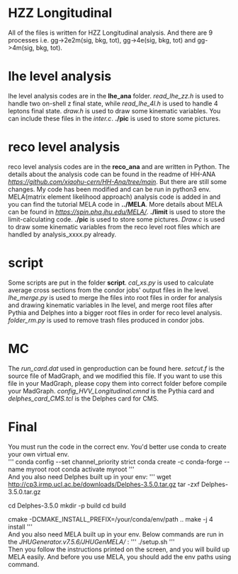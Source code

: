 # HZZ Longitudinal
All of the files is written for HZZ Longitudinal analysis. And there are 9 processes i.e. gg->2e2m(sig, bkg, tot), 
gg->4e(sig, bkg, tot) and gg->4m(sig, bkg, tot).

# lhe level analysis
lhe level analysis codes are in the **lhe_ana** folder. *read_lhe_zz.h* is used to handle two on-shell z final state, 
while *read_lhe_4l.h* is used to handle 4 leptons final state. *draw.h* is used to draw some kinematic variables. You
can include these files in the *inter.c*. **./pic** is used to store some pictures.

# reco level analysis
reco level analysis codes are in the **reco_ana** and are written in Python. The details about the analysis code can be found 
in the readme of HH-ANA *https://github.com/xiaohu-cern/HH-Ana/tree/main*. But there are still some changes. My code has been modified
and can be run in python3 env. MELA(matrix element likelihood approach) analysis code is added in and you can find the tutorial MELA
code in **../MELA**. More details about MELA can be found in *https://spin.pha.jhu.edu/MELA/*. **./limit** is used to store the limit-calculating code. **./pic** is used to store some pictures. *Draw.c* is used to draw some kinematic variables from the reco level root files which are handled by analysis_xxxx.py already.

# script
Some scripts are put in the folder **script**. *cal_xs.py* is used to calculate average cross sections from the condor jobs' output files
in lhe level. *lhe_merge.py* is used to merge lhe files into root files in order for analysis and drawing kinematic variables in lhe level,
and merge root files after Pythia and Delphes into a bigger root files in order for reco level analysis. *folder_rm.py* is used to remove trash
files produced in condor jobs.

# MC
The *run_card.dat* used in genproduction can be found here. *setcut.f* is the source file of MadGraph, and we modified this file. If you want to use this 
file in your MadGraph, please copy them into correct folder before compile your MadGraph. *config_HVV_Longitudinal.cmnd* is the Pythia card and *delphes_card_CMS.tcl*
is the Delphes card for CMS.

# Final
You must run the code in the correct env. You'd better use conda to create your own virtual env.  
'''
conda config --set channel_priority strict
conda create -c conda-forge --name myroot root
conda activate myroot
'''  
And you also need Delphes built up in your env:
'''
wget http://cp3.irmp.ucl.ac.be/downloads/Delphes-3.5.0.tar.gz
tar -zxf Delphes-3.5.0.tar.gz

cd Delphes-3.5.0
mkdir -p build
cd build

cmake -DCMAKE_INSTALL_PREFIX=/your/conda/env/path ..
make -j 4 install
'''  
And you also need MELA built up in your env. Below commands are run in the *JHUGenerator.v7.5.6/JHUGenMELA/* :
'''
./setup.sh
'''  
Then you follow the instructions printed on the screen, and you will build up MELA easily. And before you use MELA, you 
should add the env paths using command.
